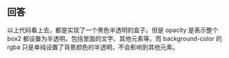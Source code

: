 ## 回答

以上代码看上去，都是实现了一个黑色半透明的盒子。但是 opacity 是表示整个 box2 都设置为半透明，包括里面的文字、其他元素等。而 background-color 的 rgba 只是单纯设置了背景颜色的半透明，不会影响到其他元素。
